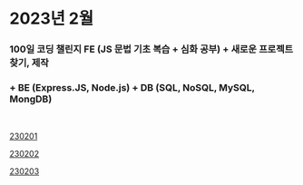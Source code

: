 # 2023년 2월

### 100일 코딩 챌린지 FE (JS 문법 기초 복습 + 심화 공부) + 새로운 프로젝트 찾기, 제작

### + BE (Express.JS, Node.js) + DB (SQL, NoSQL, MySQL, MongDB)

<br />

[230201](/DateLink/2023-02/230201.md)

[230202](/DateLink/2023-02/230202.md)

[230203](/DateLink/2023-02/230203.md)

<br />
